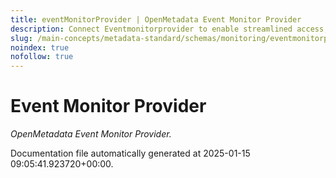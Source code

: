 ```yaml
---
title: eventMonitorProvider | OpenMetadata Event Monitor Provider
description: Connect Eventmonitorprovider to enable streamlined access, monitoring, or search of enterprise data using secure and scalable integrations.
slug: /main-concepts/metadata-standard/schemas/monitoring/eventmonitorprovider
noindex: true
nofollow: true
---
```


# Event Monitor Provider

*OpenMetadata Event Monitor Provider.*



Documentation file automatically generated at 2025-01-15 09:05:41.923720+00:00.
